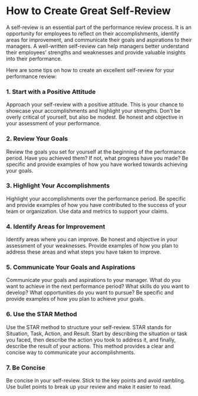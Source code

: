 # How to Create Great Self-Review

A self-review is an essential part of the performance review process. It is an opportunity for employees to reflect on their accomplishments, identify areas for improvement, and communicate their goals and aspirations to their managers. A well-written self-review can help managers better understand their employees' strengths and weaknesses and provide valuable insights into their performance.

Here are some tips on how to create an excellent self-review for your performance review:

### **1. Start with a Positive Attitude**

Approach your self-review with a positive attitude. This is your chance to showcase your accomplishments and highlight your strengths. Don't be overly critical of yourself, but also be modest. Be honest and objective in your assessment of your performance.

### **2. Review Your Goals**

Review the goals you set for yourself at the beginning of the performance period. Have you achieved them? If not, what progress have you made? Be specific and provide examples of how you have worked towards achieving your goals.

### **3. Highlight Your Accomplishments**

Highlight your accomplishments over the performance period. Be specific and provide examples of how you have contributed to the success of your team or organization. Use data and metrics to support your claims.

### **4. Identify Areas for Improvement**

Identify areas where you can improve. Be honest and objective in your assessment of your weaknesses. Provide examples of how you plan to address these areas and what steps you have taken to improve.

### **5. Communicate Your Goals and Aspirations**

Communicate your goals and aspirations to your manager. What do you want to achieve in the next performance period? What skills do you want to develop? What opportunities do you want to pursue? Be specific and provide examples of how you plan to achieve your goals.

### **6. Use the STAR Method**

Use the STAR method to structure your self-review. STAR stands for Situation, Task, Action, and Result. Start by describing the situation or task you faced, then describe the action you took to address it, and finally, describe the result of your actions. This method provides a clear and concise way to communicate your accomplishments.

### **7. Be Concise**

Be concise in your self-review. Stick to the key points and avoid rambling. Use bullet points to break up your review and make it easier to read.
